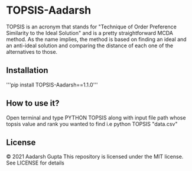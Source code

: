 # TOPSIS-Aadarsh
TOPSIS is an acronym that stands for "Technique of Order Preference Similarity to the Ideal Solution" and is a pretty straightforward MCDA method. As the name implies, the method is based on finding an ideal and an anti-ideal solution and comparing the distance of each one of the alternatives to those. 

## Installation 
'''pip install TOPSIS-Aadarsh==1.1.0'''

## How to use it?
Open terminal and type PYTHON TOPSIS along with input file path whose topsis value and rank you wanted to find
i.e python TOPSIS "data.csv" 
 

## License
©  2021 Aadarsh Gupta
This repository is licensed under the MIT license. 
See LICENSE for details